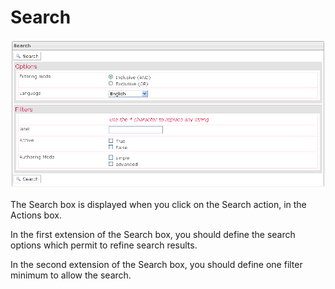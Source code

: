 <!--
created_at: '2012-04-12 17:16:43'
updated_at: '2013-03-13 13:38:12'
authors:
    - 'Jérôme Bogaerts'
contributors:
    - 'Sophie Doublet'
tags:
    - 'Manage Tests'
-->

Search
======

![](../resources/tests-search.png)

The Search box is displayed when you click on the Search action, in the Actions box.

In the first extension of the Search box, you should define the search options which permit to refine search results.

In the second extension of the Search box, you should define one filter minimum to allow the search.


